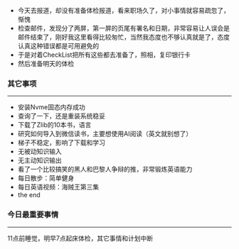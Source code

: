 - 今天去报道，却没有准备体检报道，看来职场久了，对小事情就容易疏忽了，惭愧
- 检查邮件，发现分了两屏，第一屏的页尾有署名和日期，非常容易让人误会是邮件结束了，刚好我这里看得比较匆忙，当然我态度也不够认真就是了，态度认真这种错误都是可用避免的
- 于是对着CheckList把所有这些都去准备了，照相，复印银行卡
- 然后准备明天的体检

### 其它事项
---
- 安装Nvme固态内存成功
- 查询了一下，还是重装系统稳妥
- 下载了Zlib的10本书，语言
- 研究如何导入到微信读书，主要想使用AI阅读（英文就别想了）
- 梯子不稳定，影响了下载和学习
- 无被动知识输入
- 无主动知识输出
- 看了一个比较搞笑的黑人和巴黎人争辩的推，非常锻炼英语能力
- 每日散步：简单健身
- 每日英语视频：海贼王第三集
- the end

### 今日最重要事情
---
11点前睡觉，明早7点起床体检，其它事情和计划中断